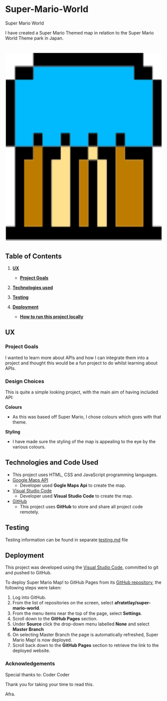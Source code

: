 # Super-Mario-World
Super Mario World 

I have created a Super Mario Themed map in relation to the Super Mario World Theme park in Japan. 

<h1 align="center">
  <img src="yoshi_house.svg" alt="Super Mario" style="width:500px;height:600px;"/>
</h1>

## Table of Contents
1. [**UX**](#ux)
    - [**Project Goals**](#project-goals)

2. [**Technologies used**](#technologies-used)

4. [**Testing**](#testing)

5. [**Deployment**](#deployment)
    - [**How to run this project locally**](#how-to-run-this-project-locally)


## UX

### Project Goals

I wanted to learn more about APIs and how I can integrate them into a project and thought this would be a fun project to do whilst learning about APIs. 


### Design Choices

This is quite a simple looking project, with the main aim of having included API:

**Colours**

- As this was based off Super Mario, I chose colours which goes with that theme.

**Styling**

- I have made sure the styling of the map is appealing to the eye by the various colours. 


## Technologies and Code Used

- This project uses HTML, CSS and JavaScript programming languages.
- [Google Maps API](https://developers.google.com/maps) 
    - Developer used **Gogle Maps Api** to create the map. 
- [Visual Studio Code](https://code.visualstudio.com/) 
    - Developer used **Visual Studio Code** to create the map. 
- [GitHub](https://github.com/)
    - This project uses **GitHub** to store and share all project code remotely. 


## Testing 

Testing information can be found in separate [testing.md](testing.md) file

## Deployment

This project was developed using the [Visual Studio Code](https://code.visualstudio.com/), committed to git and pushed to GitHub. 

To deploy Super Mario Map! to GitHub Pages from its [GitHub repository](https://github.com/afratetlay/super-mario-world), the following steps were taken: 
1. Log into GitHub. 
2. From the list of repositories on the screen, select **afratetlay/super-mario-world**.
3. From the menu items near the top of the page, select **Settings**.
4. Scroll down to the **GitHub Pages** section.
5. Under **Source** click the drop-down menu labelled **None** and select **Master Branch**
6. On selecting Master Branch the page is automatically refreshed, Super Mario Map! is now deployed. 
7. Scroll back down to the **GitHub Pages** section to retrieve the link to the deployed website.


### Acknowledgements

Special thanks to: 
Coder Coder 

Thank you for taking your time to read this. 

Afra. 